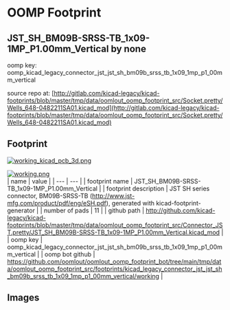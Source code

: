 # OOMP Footprint  
## JST_SH_BM09B-SRSS-TB_1x09-1MP_P1.00mm_Vertical  by none  
  
oomp key: oomp_kicad_legacy_connector_jst_jst_sh_bm09b_srss_tb_1x09_1mp_p1_00mm_vertical  
  
source repo at: [http://gitlab.com/kicad-legacy/kicad-footprints/blob/master/tmp/data/oomlout_oomp_footprint_src/Socket.pretty/Wells_648-0482211SA01.kicad_mod](http://gitlab.com/kicad-legacy/kicad-footprints/blob/master/tmp/data/oomlout_oomp_footprint_src/Socket.pretty/Wells_648-0482211SA01.kicad_mod)  
## Footprint  
  
[![working_kicad_pcb_3d.png](working_kicad_pcb_3d_600.png)](working_kicad_pcb_3d.png)  
  
[![working.png](working_600.png)](working.png)  
| name | value | 
| --- | --- | 
| footprint name | JST_SH_BM09B-SRSS-TB_1x09-1MP_P1.00mm_Vertical | 
| footprint description | JST SH series connector, BM09B-SRSS-TB (http://www.jst-mfg.com/product/pdf/eng/eSH.pdf), generated with kicad-footprint-generator | 
| number of pads | 11 | 
| github path | http://github.com/kicad-legacy/kicad-footprints/blob/master/tmp/data/oomlout_oomp_footprint_src/Connector_JST.pretty/JST_SH_BM09B-SRSS-TB_1x09-1MP_P1.00mm_Vertical.kicad_mod | 
| oomp key | oomp_kicad_legacy_connector_jst_jst_sh_bm09b_srss_tb_1x09_1mp_p1_00mm_vertical | 
| oomp bot github | https://github.com/oomlout/oomlout_oomp_footprint_bot/tree/main/tmp/data/oomlout_oomp_footprint_src/footprints/kicad_legacy_connector_jst_jst_sh_bm09b_srss_tb_1x09_1mp_p1_00mm_vertical/working | 
## Images  
